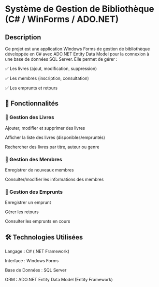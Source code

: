 # Système de Gestion de Bibliothèque (C# / WinForms / ADO.NET)
## Description 
Ce projet est une application Windows Forms de gestion de bibliothèque développée en C# avec ADO.NET Entity Data Model pour la connexion à une base de données SQL Server.
Elle permet de gérer :

✅ Les livres (ajout, modification, suppression)

✅ Les membres (inscription, consultation)

✅ Les emprunts et retours



## 🚀 Fonctionnalités
### 📖 Gestion des Livres
Ajouter, modifier et supprimer des livres

Afficher la liste des livres (disponibles/empruntés)

Rechercher des livres par titre, auteur ou genre

### 👥 Gestion des Membres
Enregistrer de nouveaux membres

Consulter/modifier les informations des membres

### 🔄 Gestion des Emprunts
Enregistrer un emprunt

Gérer les retours

Consulter les emprunts en cours


## 🛠 Technologies Utilisées
Langage : C# (.NET Framework)

Interface : Windows Forms

Base de Données : SQL Server

ORM : ADO.NET Entity Data Model (Entity Framework)
